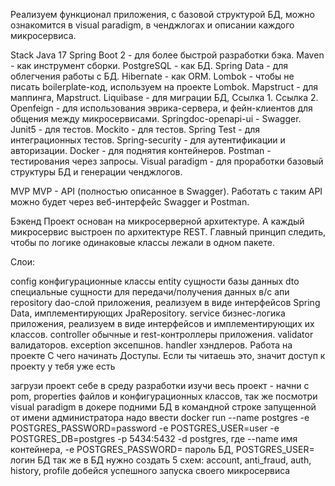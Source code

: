 Реализуем функционал приложения, с базовой структурой БД, можно ознакомится в visual paradigm, в ченджлогах и описании каждого микросервиса.

Stack
Java 17 Spring Boot 2 - для более быстрой разработки бэка. Maven - как инструмент сборки. PostgreSQL - как БД. Spring Data - для облегчения работы с БД. Hibernate - как ORM. Lombok - чтобы не писать boilerplate-код, используем на проекте Lombok. Mapstruct - для маппинга, Mapstruct. Liquibase - для миграции БД, Ссылка 1. Ссылка 2. Openfeign - для использования эврика-сервера, и фейн-клиентов для общения между микросервисами. Springdoc-openapi-ui - Swagger. Junit5 - для тестов. Mockito - для тестов. Spring Test - для интеграционных тестов. Spring-security - для аутентификации и авторизации. Docker - для поднятия контейнеров. Postman - тестирования через запросы. Visual paradigm - для проработки базовый структуры БД и генерации ченджлогов.

MVP
MVP - API (полностью описанное в Swagger). Работать с таким API можно будет через веб-интерфейс Swagger и Postman.

Бэкенд
Проект основан на микросерверной архитектуре. А каждый микросервис выстроен по архитектуре REST. Главный принцип следить, чтобы по логике одинаковые классы лежали в одном пакете.

Слои:

config конфигурационные классы
entity сущности базы данных
dto специальные сущности для передачи/получения данных в/с апи
repository dao-слой приложения, реализуем в виде интерфейсов Spring Data, имплементирующих JpaRepository.
service бизнес-логика приложения, реализуем в виде интерфейсов и имплементирующих их классов.
controller обычные и rest-контроллеры приложения.
validator валидаторов.
exception эксепшнов.
handler хэндлеров.
Работа на проекте
С чего начинать
Доступы. Если ты читаешь это, значит доступ к проекту у тебя уже есть

загрузи проект себе в среду разработки
изучи весь проект - начни с pom, properties файлов и конфигурационных классов, так же посмотри visual paradigm
в докере подними БД в командной строке запущенной от имени администратора надо ввести docker run --name postgres -e POSTGRES_PASSWORD=password -e POSTGRES_USER=user -e POSTGRES_DB=postgres -p 5434:5432 -d postgres, где --name имя контейнера, -e POSTGRES_PASSWORD= пароль БД, POSTGRES_USER= логин БД
так же в БД нужно создать 5 схем: account, anti_fraud, auth, history, profile
добейся успешного запуска своего микросервиса
